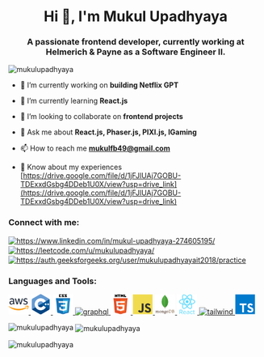 <h1 align="center">Hi 👋, I'm Mukul Upadhyaya</h1>
<h3 align="center">A passionate frontend developer, currently working at Helmerich & Payne as a Software Engineer II.</h3>

<p align="left"> <img src="https://komarev.com/ghpvc/?username=mukulupadhyaya&label=Profile%20views&color=0e75b6&style=flat" alt="mukulupadhyaya" /> </p>

- 🔭 I’m currently working on **building Netflix GPT**

- 🌱 I’m currently learning **React.js**

- 👯 I’m looking to collaborate on **frontend projects**

- 💬 Ask me about **React.js, Phaser.js, PIXI.js, IGaming**

- 📫 How to reach me **mukulfb49@gmail.com**

- 📄 Know about my experiences [https://drive.google.com/file/d/1jFJlUAj7GOBU-TDExxdGsbg4DDeb1U0X/view?usp=drive_link](https://drive.google.com/file/d/1jFJlUAj7GOBU-TDExxdGsbg4DDeb1U0X/view?usp=drive_link)

<h3 align="left">Connect with me:</h3>
<p align="left">
<a href="https://linkedin.com/in/https://www.linkedin.com/in/mukul-upadhyaya-274605195/" target="blank"><img align="center" src="https://raw.githubusercontent.com/rahuldkjain/github-profile-readme-generator/master/src/images/icons/Social/linked-in-alt.svg" alt="https://www.linkedin.com/in/mukul-upadhyaya-274605195/" height="30" width="40" /></a>
<a href="https://www.leetcode.com/https://leetcode.com/u/mukulupadhyaya/" target="blank"><img align="center" src="https://raw.githubusercontent.com/rahuldkjain/github-profile-readme-generator/master/src/images/icons/Social/leet-code.svg" alt="https://leetcode.com/u/mukulupadhyaya/" height="30" width="40" /></a>
<a href="https://auth.geeksforgeeks.org/user/https://auth.geeksforgeeks.org/user/mukulupadhyayait2018/practice" target="blank"><img align="center" src="https://raw.githubusercontent.com/rahuldkjain/github-profile-readme-generator/master/src/images/icons/Social/geeks-for-geeks.svg" alt="https://auth.geeksforgeeks.org/user/mukulupadhyayait2018/practice" height="30" width="40" /></a>
</p>

<h3 align="left">Languages and Tools:</h3>
<p align="left"> <a href="https://aws.amazon.com" target="_blank" rel="noreferrer"> <img src="https://raw.githubusercontent.com/devicons/devicon/master/icons/amazonwebservices/amazonwebservices-original-wordmark.svg" alt="aws" width="40" height="40"/> </a> <a href="https://www.w3schools.com/cpp/" target="_blank" rel="noreferrer"> <img src="https://raw.githubusercontent.com/devicons/devicon/master/icons/cplusplus/cplusplus-original.svg" alt="cplusplus" width="40" height="40"/> </a> <a href="https://www.w3schools.com/css/" target="_blank" rel="noreferrer"> <img src="https://raw.githubusercontent.com/devicons/devicon/master/icons/css3/css3-original-wordmark.svg" alt="css3" width="40" height="40"/> </a> <a href="https://graphql.org" target="_blank" rel="noreferrer"> <img src="https://www.vectorlogo.zone/logos/graphql/graphql-icon.svg" alt="graphql" width="40" height="40"/> </a> <a href="https://www.w3.org/html/" target="_blank" rel="noreferrer"> <img src="https://raw.githubusercontent.com/devicons/devicon/master/icons/html5/html5-original-wordmark.svg" alt="html5" width="40" height="40"/> </a> <a href="https://developer.mozilla.org/en-US/docs/Web/JavaScript" target="_blank" rel="noreferrer"> <img src="https://raw.githubusercontent.com/devicons/devicon/master/icons/javascript/javascript-original.svg" alt="javascript" width="40" height="40"/> </a> <a href="https://www.mongodb.com/" target="_blank" rel="noreferrer"> <img src="https://raw.githubusercontent.com/devicons/devicon/master/icons/mongodb/mongodb-original-wordmark.svg" alt="mongodb" width="40" height="40"/> </a> <a href="https://reactjs.org/" target="_blank" rel="noreferrer"> <img src="https://raw.githubusercontent.com/devicons/devicon/master/icons/react/react-original-wordmark.svg" alt="react" width="40" height="40"/> </a> <a href="https://tailwindcss.com/" target="_blank" rel="noreferrer"> <img src="https://www.vectorlogo.zone/logos/tailwindcss/tailwindcss-icon.svg" alt="tailwind" width="40" height="40"/> </a> <a href="https://www.typescriptlang.org/" target="_blank" rel="noreferrer"> <img src="https://raw.githubusercontent.com/devicons/devicon/master/icons/typescript/typescript-original.svg" alt="typescript" width="40" height="40"/> </a> </p>

<p><img align="left" src="https://github-readme-stats.vercel.app/api/top-langs?username=mukulupadhyaya&show_icons=true&locale=en&layout=compact" alt="mukulupadhyaya" /></p>

<p>&nbsp;<img align="center" src="https://github-readme-stats.vercel.app/api?username=mukulupadhyaya&show_icons=true&locale=en" alt="mukulupadhyaya" /></p>

<p><img align="center" src="https://github-readme-streak-stats.herokuapp.com/?user=mukulupadhyaya&" alt="mukulupadhyaya" /></p>
